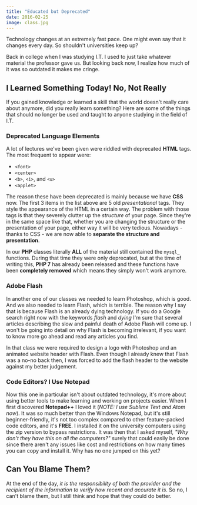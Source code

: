 ```yaml
---
title: "Educated but Deprecated"
date: 2016-02-25
image: class.jpg
---
```


Technology changes at an extremely fast pace. One might even say that it changes every day. So shouldn't universities keep up?

Back in college when I was studying I.T. I used to just take whatever material the professor gave us. But looking back now, I realize how much of it was so outdated it makes me cringe.

## I Learned Something Today! No, Not Really

If you gained knowledge or learned a skill that the world doesn't really care about anymore, did you really learn something? Here are some of the things that should no longer be used and taught to anyone studying in the field of I.T.

### Deprecated Language Elements

A lot of lectures we've been given were riddled with deprecated **HTML** tags. The most frequent to appear were:

- `<font>`
- `<center>`
- `<b>`, `<i>`, and `<u>`
- `<applet>`

The reason these have been deprecated is mainly because we have **CSS** now. The first 3 items in the list above are 5 old *presentational* tags. They style the appearance of the HTML in a certain way. The problem with those tags is that they severely clutter up the *structure* of your page. Since they're in the same space like that, whether you are changing the structure or the presentation of your page, either way it will be very tedious. Nowadays - thanks to CSS - we are now able to **separate the structure and presentation**.

In our **PHP** classes literally **ALL** of the material still contained the `mysql_` functions. During that time they were only deprecated, but at the time of writing this, **PHP 7** has already been released and these functions have been **completely removed** which means they simply won't work anymore.

### Adobe Flash

In another one of our classes we needed to learn Photoshop, which is good. And we also needed to learn Flash, which is terrible. The reason why I say that is because Flash is an already dying technology. If you do a Google search right now with the keywords *flash* and *dying* I'm sure that several articles describing the slow and painful death of Adobe Flash will come up. I won't be going into detail on why Flash is becoming irrelevant, if you want to know more go ahead and read any articles you find.

In that class we were required to design a logo with Photoshop and an animated website header with Flash. Even though I already knew that Flash was a no-no back then, I was forced to add the flash header to the website against my better judgement.

### Code Editors? I Use Notepad

Now this one in particular isn't about outdated technology, it's more about using better tools to make learning and working on projects easier. When I first discovered **Notepad++** I loved it (*NOTE: I use Sublime Text and Atom now*). It was so much better than the Windows Notepad, but it's still beginner-friendly, it's not too complex compared to other feature-packed code editors, and it's **FREE**. I installed it on the university computers using the zip version to bypass restrictions. It was then that I asked myself, *"Why don't they have this on all the computers?"* surely that could easily be done since there aren't any issues like cost and restrictions on how many times you can copy and install it. Why has no one jumped on this yet?

## Can You Blame Them?

At the end of the day, *it is the responsibility of both the provider and the recipient of the information to verify how recent and accurate it is*. So no, I can't blame them, but I still think and hope that they could do better.
